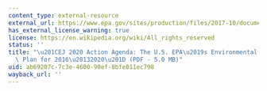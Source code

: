 ```yaml
---
content_type: external-resource
external_url: https://www.epa.gov/sites/production/files/2017-10/documents/ej_2020_action_agenda.pdf
has_external_license_warning: true
license: https://en.wikipedia.org/wiki/All_rights_reserved
status: ''
title: "\u201CEJ 2020 Action Agenda: The U.S. EPA\u2019s Environmental Justice Strategic\
  \ Plan for 2016\u20132020\u201D (PDF - 5.0 MB)"
uid: ab69207c-7c3e-4600-90ef-8bfe011ec798
wayback_url: ''
---
```


